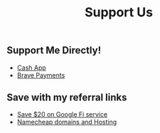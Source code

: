 ﻿---
title: Support Us

# The Support
# v2.0
# https://github.com/cotes2020/jekyll-theme-chirpy
# © 2017-2019 Cotes Chung
# MIT License
---

<H2>Support Me Directly!</H2>
   <ul>
      <li><a href="https://cash.me/$pinnacle">Cash App</a></li>
      <li><a href="https://brave.com/pne530"> Brave Payments</a></li>

   </ul>

<H2> Save with my referral links</H2>
   <ul>
       <li><a href="https://g.co/fi/r/C35HNW">Save $20 on Google Fi service</a></li>
   <li><a href="https://affiliate.namecheap.com/?affId=29328">Namecheap domains and Hosting</a></li>

   </ul>

